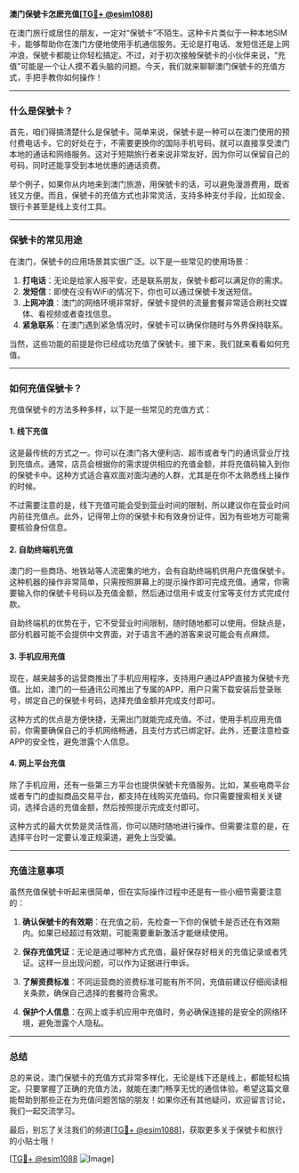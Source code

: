 **澳门保號卡怎麽充值[[TG💪+ @esim1088](https://t.me/s/esim1088)]**

在澳门旅行或居住的朋友，一定对“保號卡”不陌生。这种卡片类似于一种本地SIM卡，能够帮助你在澳门方便地使用手机通信服务。无论是打电话、发短信还是上网冲浪，保號卡都能让你轻松搞定。不过，对于初次接触保號卡的小伙伴来说，“充值”可能是一个让人摸不着头脑的问题。今天，我们就来聊聊澳门保號卡的充值方式，手把手教你如何操作！

---

### **什么是保號卡？**

首先，咱们得搞清楚什么是保號卡。简单来说，保號卡是一种可以在澳门使用的预付费电话卡。它的好处在于，不需要更换你的国际手机号码，就可以直接享受澳门本地的通话和网络服务。这对于短期旅行者来说非常友好，因为你可以保留自己的号码，同时还能享受到本地优惠的通话资费。

举个例子，如果你从内地来到澳门旅游，用保號卡的话，可以避免漫游费用，既省钱又方便。而且，保號卡的充值方式也非常灵活，支持多种支付手段，比如现金、银行卡甚至是线上支付工具。

---

### **保號卡的常见用途**

在澳门，保號卡的应用场景其实很广泛。以下是一些常见的使用场景：

1. **打电话**：无论是给家人报平安，还是联系朋友，保號卡都可以满足你的需求。
2. **发短信**：即使在没有WiFi的情况下，你也可以通过保號卡发送短信。
3. **上网冲浪**：澳门的网络环境非常好，保號卡提供的流量套餐非常适合刷社交媒体、看视频或者查找信息。
4. **紧急联系**：在澳门遇到紧急情况时，保號卡可以确保你随时与外界保持联系。

当然，这些功能的前提是你已经成功充值了保號卡。接下来，我们就来看看如何充值。

---

### **如何充值保號卡？**

充值保號卡的方法多种多样，以下是一些常见的充值方式：

#### **1. 线下充值**
这是最传统的方式之一。你可以在澳门各大便利店、超市或者专门的通讯营业厅找到充值点。通常，店员会根据你的需求提供相应的充值金额，并将充值码输入到你的保號卡中。这种方式适合喜欢面对面沟通的人群，尤其是在你不太熟悉线上操作的时候。

不过需要注意的是，线下充值可能会受到营业时间的限制，所以建议你在营业时间内前往充值点。此外，记得带上你的保號卡和有效身份证件，因为有些地方可能需要核验身份信息。

#### **2. 自助终端机充值**
澳门的一些商场、地铁站等人流密集的地方，会有自助终端机供用户充值保號卡。这种机器的操作非常简单，只需按照屏幕上的提示操作即可完成充值。通常，你需要输入你的保號卡号码以及充值金额，然后通过信用卡或支付宝等支付方式完成付款。

自助终端机的优势在于，它不受营业时间限制，随时随地都可以使用。但缺点是，部分机器可能不会提供中文界面，对于语言不通的游客来说可能会有点麻烦。

#### **3. 手机应用充值**
现在，越来越多的运营商推出了手机应用程序，支持用户通过APP直接为保號卡充值。比如，澳门的一些通讯公司推出了专属的APP，用户只需下载安装后登录账号，绑定自己的保號卡号码，选择充值金额并完成支付即可。

这种方式的优点是方便快捷，无需出门就能完成充值。不过，使用手机应用充值前，你需要确保自己的手机网络畅通，且支付方式已绑定好。此外，还要注意检查APP的安全性，避免泄露个人信息。

#### **4. 网上平台充值**
除了手机应用，还有一些第三方平台也提供保號卡充值服务。比如，某些电商平台或者专门的虚拟商品交易平台，都支持在线购买充值码。你只需要搜索相关关键词，选择合适的充值金额，然后按照提示完成支付即可。

这种方式的最大优势是灵活性高，你可以随时随地进行操作。但需要注意的是，在选择平台时一定要认准正规渠道，避免上当受骗。

---

### **充值注意事项**

虽然充值保號卡听起来很简单，但在实际操作过程中还是有一些小细节需要注意的：

1. **确认保號卡的有效期**：在充值之前，先检查一下你的保號卡是否还在有效期内。如果已经超过有效期，可能需要重新激活才能继续使用。
   
2. **保存充值凭证**：无论是通过哪种方式充值，最好保存好相关的充值记录或者凭证。这样一旦出现问题，可以作为证据进行申诉。

3. **了解资费标准**：不同运营商的资费标准可能有所不同，充值前建议仔细阅读相关条款，确保自己选择的套餐符合需求。

4. **保护个人信息**：在网上或手机应用中充值时，务必确保连接的是安全的网络环境，避免泄露个人隐私。

---

### **总结**

总的来说，澳门保號卡的充值方式非常多样化，无论是线下还是线上，都能轻松搞定。只要掌握了正确的充值方法，就能在澳门畅享无忧的通信体验。希望这篇文章能帮助到那些正在为充值问题苦恼的朋友！如果你还有其他疑问，欢迎留言讨论，我们一起交流学习。

最后，别忘了关注我们的频道[[TG💪+ @esim1088](https://t.me/s/esim1088)]，获取更多关于保號卡和旅行的小贴士哦！

[[TG💪+ @esim1088](https://t.me/s/esim1088) ![Image](https://i.postimg.cc/4NQfJmqS/Snipaste-2025-05-13-00-14-12.png)]